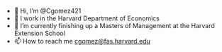 - 👋 Hi, I’m @Cgomez421
- 👀 I work in the Harvard Department of Economics
- 🌱 I’m currently finishing up a Masters of Management at the Harvard Extension School
- 📫 How to reach me cgomez@fas.harvard.edu

<!---
Cgomez421/Cgomez421 is a ✨ special ✨ repository because its `README.md` (this file) appears on your GitHub profile.
You can click the Preview link to take a look at your changes.
--->
